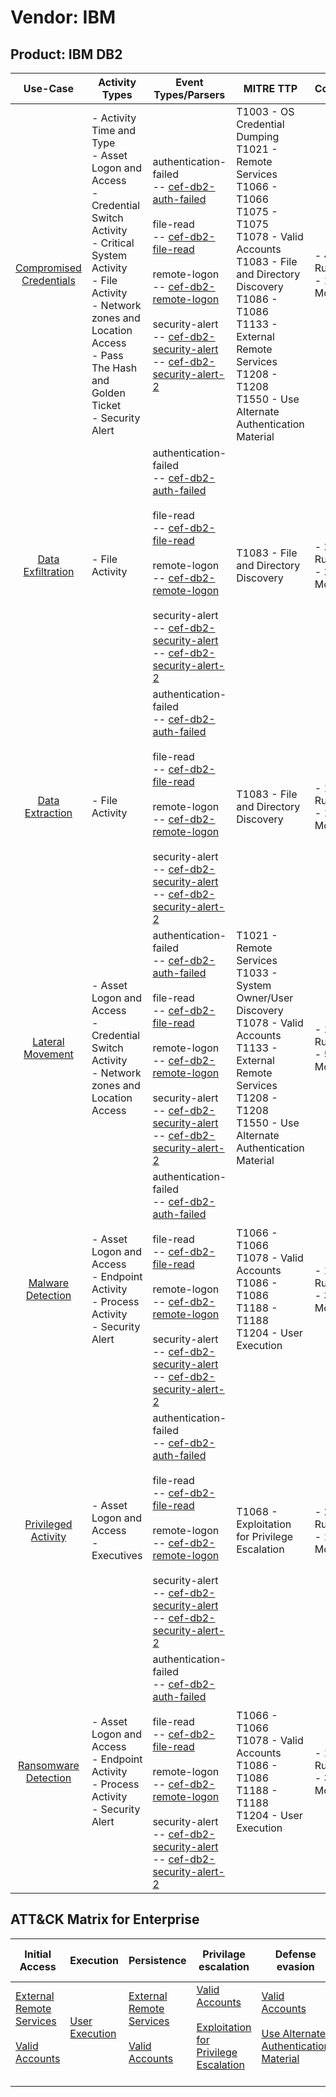 Vendor: IBM
===========
Product: IBM DB2
----------------
|                                 Use-Case                                  | Activity Types                                                                                                                                                                                                                         | Event Types/Parsers                                                                                                                                                                                                                                                                                                                                                                                                                                                                                          | MITRE TTP                                                                                                                                                                                                                                                                               | Content                     |
|:-------------------------------------------------------------------------:| -------------------------------------------------------------------------------------------------------------------------------------------------------------------------------------------------------------------------------------- | ------------------------------------------------------------------------------------------------------------------------------------------------------------------------------------------------------------------------------------------------------------------------------------------------------------------------------------------------------------------------------------------------------------------------------------------------------------------------------------------------------------ | --------------------------------------------------------------------------------------------------------------------------------------------------------------------------------------------------------------------------------------------------------------------------------------- | --------------------------- |
| [Compromised Credentials](../UseCases/usecase_compromised_credentials.md) | - Activity Time  and Type<br>- Asset Logon and Access<br>- Credential Switch Activity<br>- Critical System Activity<br>- File Activity<br>- Network zones and Location Access<br>- Pass The Hash and Golden Ticket<br>- Security Alert |  authentication-failed<br> -- [cef-db2-auth-failed](../Parsers/parserContent_cef-db2-auth-failed.md)<br><br> file-read<br> -- [cef-db2-file-read](../Parsers/parserContent_cef-db2-file-read.md)<br><br> remote-logon<br> -- [cef-db2-remote-logon](../Parsers/parserContent_cef-db2-remote-logon.md)<br><br> security-alert<br> -- [cef-db2-security-alert](../Parsers/parserContent_cef-db2-security-alert.md)<br> -- [cef-db2-security-alert-2](../Parsers/parserContent_cef-db2-security-alert-2.md)<br> | T1003 - OS Credential Dumping<br>T1021 - Remote Services<br>T1066 - T1066<br>T1075 - T1075<br>T1078 - Valid Accounts<br>T1083 - File and Directory Discovery<br>T1086 - T1086<br>T1133 - External Remote Services<br>T1208 - T1208<br>T1550 - Use Alternate Authentication Material<br> |  - 49 Rules<br> - 12 Models |
|       [Data Exfiltration](../UseCases/usecase_data_exfiltration.md)       | - File Activity                                                                                                                                                                                                                        |  authentication-failed<br> -- [cef-db2-auth-failed](../Parsers/parserContent_cef-db2-auth-failed.md)<br><br> file-read<br> -- [cef-db2-file-read](../Parsers/parserContent_cef-db2-file-read.md)<br><br> remote-logon<br> -- [cef-db2-remote-logon](../Parsers/parserContent_cef-db2-remote-logon.md)<br><br> security-alert<br> -- [cef-db2-security-alert](../Parsers/parserContent_cef-db2-security-alert.md)<br> -- [cef-db2-security-alert-2](../Parsers/parserContent_cef-db2-security-alert-2.md)<br> | T1083 - File and Directory Discovery<br>                                                                                                                                                                                                                                                |  - 2 Rules<br> - 2 Models   |
|         [Data Extraction](../UseCases/usecase_data_extraction.md)         | - File Activity                                                                                                                                                                                                                        |  authentication-failed<br> -- [cef-db2-auth-failed](../Parsers/parserContent_cef-db2-auth-failed.md)<br><br> file-read<br> -- [cef-db2-file-read](../Parsers/parserContent_cef-db2-file-read.md)<br><br> remote-logon<br> -- [cef-db2-remote-logon](../Parsers/parserContent_cef-db2-remote-logon.md)<br><br> security-alert<br> -- [cef-db2-security-alert](../Parsers/parserContent_cef-db2-security-alert.md)<br> -- [cef-db2-security-alert-2](../Parsers/parserContent_cef-db2-security-alert-2.md)<br> | T1083 - File and Directory Discovery<br>                                                                                                                                                                                                                                                |  - 1 Rules<br> - 1 Models   |
|        [Lateral Movement](../UseCases/usecase_lateral_movement.md)        | - Asset Logon and Access<br>- Credential Switch Activity<br>- Network zones and Location Access                                                                                                                                        |  authentication-failed<br> -- [cef-db2-auth-failed](../Parsers/parserContent_cef-db2-auth-failed.md)<br><br> file-read<br> -- [cef-db2-file-read](../Parsers/parserContent_cef-db2-file-read.md)<br><br> remote-logon<br> -- [cef-db2-remote-logon](../Parsers/parserContent_cef-db2-remote-logon.md)<br><br> security-alert<br> -- [cef-db2-security-alert](../Parsers/parserContent_cef-db2-security-alert.md)<br> -- [cef-db2-security-alert-2](../Parsers/parserContent_cef-db2-security-alert-2.md)<br> | T1021 - Remote Services<br>T1033 - System Owner/User Discovery<br>T1078 - Valid Accounts<br>T1133 - External Remote Services<br>T1208 - T1208<br>T1550 - Use Alternate Authentication Material<br>                                                                                      |  - 19 Rules<br> - 5 Models  |
|       [Malware Detection](../UseCases/usecase_malware_detection.md)       | - Asset Logon and Access<br>- Endpoint Activity<br>- Process Activity<br>- Security Alert                                                                                                                                              |  authentication-failed<br> -- [cef-db2-auth-failed](../Parsers/parserContent_cef-db2-auth-failed.md)<br><br> file-read<br> -- [cef-db2-file-read](../Parsers/parserContent_cef-db2-file-read.md)<br><br> remote-logon<br> -- [cef-db2-remote-logon](../Parsers/parserContent_cef-db2-remote-logon.md)<br><br> security-alert<br> -- [cef-db2-security-alert](../Parsers/parserContent_cef-db2-security-alert.md)<br> -- [cef-db2-security-alert-2](../Parsers/parserContent_cef-db2-security-alert-2.md)<br> | T1066 - T1066<br>T1078 - Valid Accounts<br>T1086 - T1086<br>T1188 - T1188<br>T1204 - User Execution<br>                                                                                                                                                                                 |  - 16 Rules<br> - 3 Models  |
|     [Privileged Activity](../UseCases/usecase_privileged_activity.md)     | - Asset Logon and Access<br>- Executives                                                                                                                                                                                               |  authentication-failed<br> -- [cef-db2-auth-failed](../Parsers/parserContent_cef-db2-auth-failed.md)<br><br> file-read<br> -- [cef-db2-file-read](../Parsers/parserContent_cef-db2-file-read.md)<br><br> remote-logon<br> -- [cef-db2-remote-logon](../Parsers/parserContent_cef-db2-remote-logon.md)<br><br> security-alert<br> -- [cef-db2-security-alert](../Parsers/parserContent_cef-db2-security-alert.md)<br> -- [cef-db2-security-alert-2](../Parsers/parserContent_cef-db2-security-alert-2.md)<br> | T1068 - Exploitation for Privilege Escalation<br>                                                                                                                                                                                                                                       |  - 2 Rules<br> - 1 Models   |
|    [Ransomware Detection](../UseCases/usecase_ransomware_detection.md)    | - Asset Logon and Access<br>- Endpoint Activity<br>- Process Activity<br>- Security Alert                                                                                                                                              |  authentication-failed<br> -- [cef-db2-auth-failed](../Parsers/parserContent_cef-db2-auth-failed.md)<br><br> file-read<br> -- [cef-db2-file-read](../Parsers/parserContent_cef-db2-file-read.md)<br><br> remote-logon<br> -- [cef-db2-remote-logon](../Parsers/parserContent_cef-db2-remote-logon.md)<br><br> security-alert<br> -- [cef-db2-security-alert](../Parsers/parserContent_cef-db2-security-alert.md)<br> -- [cef-db2-security-alert-2](../Parsers/parserContent_cef-db2-security-alert-2.md)<br> | T1066 - T1066<br>T1078 - Valid Accounts<br>T1086 - T1086<br>T1188 - T1188<br>T1204 - User Execution<br>                                                                                                                                                                                 |  - 16 Rules<br> - 3 Models  |

ATT&CK Matrix for Enterprise
----------------------------
| Initial Access                                                                                                                                   | Execution                                                           | Persistence                                                                                                                                      | Privilage escalation                                                                                                                                          | Defense evasion                                                                                                                                               | Credential Access                                                          | Discovery                                                                                                                                                         | Lateral Movement                                                                                                                                               | Collection | Command and Control | Exfiltration | Impact |
| ------------------------------------------------------------------------------------------------------------------------------------------------ | ------------------------------------------------------------------- | ------------------------------------------------------------------------------------------------------------------------------------------------ | ------------------------------------------------------------------------------------------------------------------------------------------------------------- | ------------------------------------------------------------------------------------------------------------------------------------------------------------- | -------------------------------------------------------------------------- | ----------------------------------------------------------------------------------------------------------------------------------------------------------------- | -------------------------------------------------------------------------------------------------------------------------------------------------------------- | ---------- | ------------------- | ------------ | ------ |
| [External Remote Services](https://attack.mitre.org/techniques/T1133)<br><br>[Valid Accounts](https://attack.mitre.org/techniques/T1078)<br><br> | [User Execution](https://attack.mitre.org/techniques/T1204)<br><br> | [External Remote Services](https://attack.mitre.org/techniques/T1133)<br><br>[Valid Accounts](https://attack.mitre.org/techniques/T1078)<br><br> | [Valid Accounts](https://attack.mitre.org/techniques/T1078)<br><br>[Exploitation for Privilege Escalation](https://attack.mitre.org/techniques/T1068)<br><br> | [Valid Accounts](https://attack.mitre.org/techniques/T1078)<br><br>[Use Alternate Authentication Material](https://attack.mitre.org/techniques/T1550)<br><br> | [OS Credential Dumping](https://attack.mitre.org/techniques/T1003)<br><br> | [File and Directory Discovery](https://attack.mitre.org/techniques/T1083)<br><br>[System Owner/User Discovery](https://attack.mitre.org/techniques/T1033)<br><br> | [Remote Services](https://attack.mitre.org/techniques/T1021)<br><br>[Use Alternate Authentication Material](https://attack.mitre.org/techniques/T1550)<br><br> |            |                     |              |        |